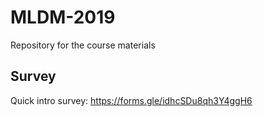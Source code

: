 # MLDM-2019
Repository for the course materials

## Survey
Quick intro survey: https://forms.gle/idhcSDu8qh3Y4ggH6
